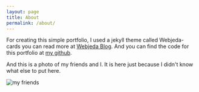 ```yaml
---
layout: page
title: About
permalink: /about/
---
```


For creating this simple portfolio, I used a jekyll theme called Webjeda-cards you can read more at [Webjeda Blog](http://blog.webjeda.com). And you can find the code for this portfolio at [my github](https://github.com/lfalvarez/portfolio).

And this is a photo of my friends and I. It is here just because I didn't know what else to put here.

![my friends]({{site.baseurl}}/images/my_friends.jpg)